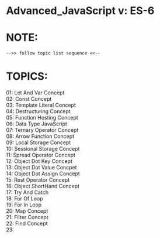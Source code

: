 # Advanced_JavaScript v: ES-6

# NOTE:
    -->> follow topic list sequence <<--

# TOPICS:

01: Let And Var Concept  
02: Const Concept  
03: Template Literal Concept  
04: Destructuring Concept  
05: Function Hosting Concept  
06: Data Type JavaScript  
07: Ternary Operator Concept  
08: Arrow Function Concept  
09: Local Storage Concept  
10: Sessional Storage Concept  
11: Spread Operator Concept  
12: Object Dot Key Concept  
13: Object Dot Value Concpet  
14: Object Dot Assign Concept  
15: Rest Operator Concept  
16: Object ShortHand Concept  
17: Try And Catch  
18: For Of Loop  
19: For In Loop  
20: Map Concept  
21: Filter Concept  
22: Find Concept  
23: 
